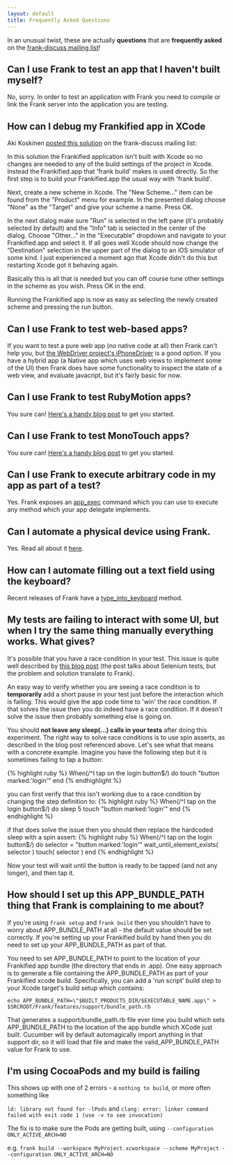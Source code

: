 ```yaml
---
layout: default
title: Frequently Asked Questions
---
```


In an unusual twist, these are actually **questions** that are **frequently
asked** on the [frank-discuss mailing list](mailing_lists.html)!

## Can I use Frank to test an app that I haven't built myself?

No, sorry. In order to test an application with Frank you need to
compile or link the Frank server into the application you are testing.

## How can I debug my Frankified app in XCode

Aki Koskinen [posted this solution](https://groups.google.com/d/msg/frank-discuss/NlN7kb4iUB4/yKm_IV7MBRQJ) on the frank-discuss mailing list:

In this solution the Frankified application isn't built with Xcode so no changes are needed to any of the build settings of the project in Xcode. Instead the Frankified.app that 'frank build' makes is used directly. So the first step is to build your Frankified.app the usual way with 'frank build'.

Next, create a new scheme in Xcode. The "New Scheme..." item can be found from the "Product" menu for example. In the presented dialog choose "None" as the "Target" and give your scheme a name. Press OK.

In the next dialog make sure "Run" is selected in the left pane (it's probably selected by default) and the "Info" tab is selected in the center of the dialog. Choose "Other..." in the "Executable" dropdown and navigate to your Frankified.app and select it. If all goes well Xcode should now change the "Destination" selection in the upper part of the dialog to an iOS simulator of some kind. I just experienced a moment ago that Xcode didn't do this but restarting Xcode got it behaving again.

Basically this is all that is needed but you can off course tune other settings in the scheme as you wish. Press OK in the end.

Running the Frankified app is now as easy as selecting the newly created scheme and pressing the run button.


## Can I use Frank to test web-based apps?
If you want to test a pure web app (no native code at all) then Frank can't help you, but [the WebDriver project's iPhoneDriver](http://code.google.com/p/selenium/wiki/IPhoneDriver) is a good option. If you have a hybrid app (a Native app which uses web views to implement some of the UI) then Frank does have some functionality to inspect the state of a web view, and evaluate javacript, but it's fairly basic for now.

## Can I use Frank to test RubyMotion apps?
You sure can! [Here's a handy blog post](http://calebcohoon.blogspot.com.au/2012/06/test-rubymotion-apps-using-cucumber.html) to get you started.

## Can I use Frank to test MonoTouch apps?
You sure can! [Here's a handy blog post](http://www.alejandrobeiderman.com/2012/11/setting-up-frank-with-monotouch/) to get you started.

## Can I use Frank to execute arbitrary code in my app as part of a test?

Yes. Frank exposes an [app_exec](http://rdoc.info/github/moredip/Frank/Frank/Cucumber/FrankHelper#app_exec-instance_method) command which you can use to execute
any method which your app delegate implements.

## Can I automate a physical device using Frank.

Yes. Read all about it [here](device.html).


## How can I automate filling out a text field using the keyboard?
Recent releases of Frank have a [type_into_keyboard](http://rdoc.info/github/moredip/Frank/Frank/Cucumber/KeyboardHelper#type_into_keyboard-instance_method) method.

## My tests are failing to interact with some UI, but when I try the same thing manually everything works. What gives?

It's possible that you have a race condition in your test. This issue is quite well described by [this blog post](http://sauceio.com/index.php/2011/04/how-to-lose-races-and-win-at-selenium/) (the post talks about Selenium tests, but the problem and solution translate to Frank).

An easy way to verify whether you are seeing a race condition is to **temporarily** add a short pause in your test just before the interaction which is failing. This would give the app code time to 'win' the race condition. If that solves the issue then you do indeed have a race condition. If it doesn't solve the issue then probably something else is going on.

You should **not leave any sleep(...) calls in your tests** after doing this experiment. The right way to solve race conditions is to use spin asserts, as described in the blog post referenced above. Let's see what that means with a concrete example. Imagine you have the following step but it is sometimes failing to tap a button:

{% highlight ruby %}
    When(/^I tap on the login button$/) do
      touch "button marked:'login'"
    end
{% endhighlight %}

you can first verify that this isn't working due to a race condition by changing the step definition to:
{% highlight ruby %}
    When(/^I tap on the login button$/) do
      sleep 5
      touch "button marked:'login'"
    end
{% endhighlight %}

if that does solve the issue then you should then replace the hardcoded sleep with a spin assert:
{% highlight ruby %}
    When(/^I tap on the login button$/) do
      selector = "button marked:'login'"
      wait_until_element_exists( selector )
      touch( selector )
    end
{% endhighlight %}

Now your test will wait until the button is ready to be tapped (and not any longer), and then tap it.


## How should I set up this APP_BUNDLE_PATH thing that Frank is complaining to me about?

If you're using `frank setup` and `frank build` then you shouldn't have to worry about APP_BUNDLE_PATH at all - the default value should be set correctly.
If you're setting up your Frankified build by hand then you do need to set up your APP_BUNDLE_PATH as part of that.

You need to set APP_BUNDLE_PATH to point to the location of your Frankified app bundle (the directory that ends in .app).
One easy approach is to generate a file containing the APP_BUNDLE_PATH as part of your Frankified xcode build. 
Specifically, you can add a 'run script' build step to your Xcode target's build setup which contains:

`echo APP_BUNDLE_PATH=\"$BUILT_PRODUCTS_DIR/$EXECUTABLE_NAME.app\" > $SRCROOT/Frank/features/support/bundle_path.rb`

That generates a support/bundle_path.rb file ever time you build which sets APP_BUNDLE_PATH to the location of the app bundle which XCode just built. 
Cucumber will by default automagically import anything in that support dir, so it will load that file and make the valid_APP_BUNDLE_PATH value for Frank to use.

## I'm using CocoaPods and my build is failing

This shows up with one of 2 errors - a `nothing to build`, or more often something like 

`ld: library not found for -lPods` and `clang: error: linker command failed with exit code 1 (use -v to see invocation)`

The fix is to make sure the Pods are getting built, using `--configuration ONLY_ACTIVE_ARCH=NO`

e.g. `frank build --workspace MyProject.xcworkspace --scheme MyProject --configuration ONLY_ACTIVE_ARCH=NO`

